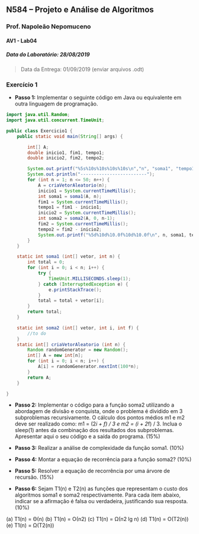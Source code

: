## N584 – Projeto e Análise de Algoritmos
### Prof. Napoleão Nepomuceno
#### AV1 - Lab04
##### Data do Laboratório: 28/08/2019

> Data da Entrega: 01/09/2019 (enviar arquivos .odt)

### Exercício 1

- **Passo 1:** Implementar o seguinte código em Java ou equivalente em outra linguagem de programação.

```java
import java.util.Random;
import java.util.concurrent.TimeUnit;

public class Exercicio1 {
	public static void main(String[] args) {

		int[] A;
		double inicio1, fim1, tempo1;
		double inicio2, fim2, tempo2;

		System.out.printf("%5s%10s%10s%10s%10s\n","n", "soma1", "tempo1", "soma2", "tempo2");
		System.out.println("-------------------------");
		for (int n = 1; n <= 50; n++) {
			A = criaVetorAleatorio(n);
			inicio1 = System.currentTimeMillis();
			int soma1 = soma1(A, n);
			fim1 = System.currentTimeMillis();
			tempo1 = fim1 - inicio1;
			inicio2 = System.currentTimeMillis();
			int soma2 = soma2(A, 0, n-1);
			fim2 = System.currentTimeMillis();
			tempo2 = fim2 - inicio2;
			System.out.printf("%5d%10d%10.0f%10d%10.0f\n", n, soma1, tempo1, soma2, tempo2);
		}
	}

	static int soma1 (int[] vetor, int n) {
		int total = 0;
		for (int i = 0; i < n; i++) {
			try {
				TimeUnit.MILLISECONDS.sleep(1);
			} catch (InterruptedException e) {
				e.printStackTrace();
			}
			total = total + vetor[i];
		}
		return total;
	}

	static int soma2 (int[] vetor, int i, int f) {
		//to do
	}
	static int[] criaVetorAleatorio (int n) {
		Random randomGenerator = new Random();
		int[] A = new int[n];
		for (int i = 0; i < n; i++) {
			A[i] = randomGenerator.nextInt(100*n);
		}
		return A;
	}

}
```

- **Passo 2:** Implementar o código para a função soma2 utilizando a abordagem de divisão e conquista, onde o problema é dividido em 3 subproblemas recursivamente. O cálculo dos pontos médios m1 e m2 deve ser realizado como: m1 = (2*i + f) / 3 e m2 = (i + 2*f) / 3. Inclua o sleep(1) antes da combinação dos resultados dos subproblemas. Apresentar aqui o seu código e a saída do programa. (15%)

- **Passo 3:** Realizar a análise de complexidade da função soma1. (10%)

- **Passo 4:** Montar a equação de recorrência para a função soma2? (10%)

- **Passo 5:** Resolver a equação de recorrência por uma árvore de recursão. (15%)

- **Passo 6:** Sejam T1(n) e T2(n) as funções que representam o custo dos algoritmos soma1 e soma2 respectivamente. Para cada item abaixo, indicar se a afirmação é falsa ou verdadeira, justificando sua resposta. (10%)

(a) T1(n) = Θ(n)
(b) T1(n) = Ο(n2)
(c) T1(n) = Ω(n2 lg n)
(d) T1(n) = Ο(T2(n))
(e) T1(n) = Ω(T2(n))
